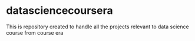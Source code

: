 # datasciencecoursera
This is repository created to handle all the projects relevant to data science course from course era

